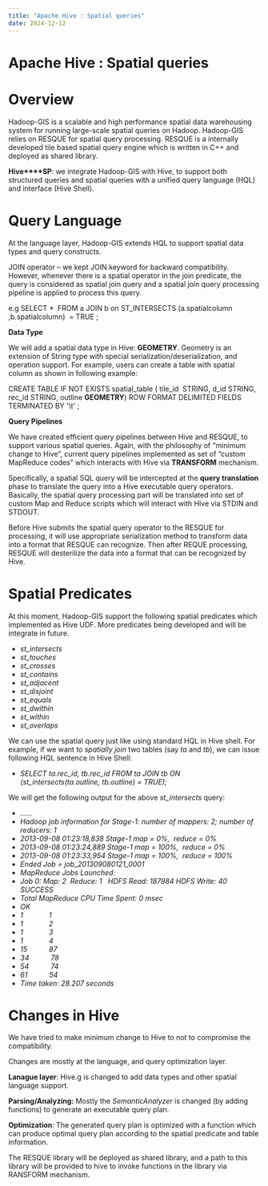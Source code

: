 ```yaml
---
title: "Apache Hive : Spatial queries"
date: 2024-12-12
---
```


# Apache Hive : Spatial queries

# **Overview**

Hadoop-GIS is a scalable and high performance spatial data warehousing system for running large-scale spatial queries on Hadoop. Hadoop-GIS relies on RESQUE for spatial query processing. RESQUE is a internally developed tile based spatial query engine which is written in C++ and deployed as shared library.

**Hive****SP**: we integrate Hadoop-GIS with Hive, to support both structured queries and spatial queries with a unified query language (HQL) and interface (Hive Shell).

# **Query Language**

At the language layer, Hadoop-GIS extends HQL to support spatial data types and query constructs.

JOIN operator – we kept JOIN keyword for backward compatibility. However, whenever there is a spatial operator in the join predicate, the query is considered as spatial join query and a spatial join query processing pipeline is applied to process this query.

e.g SELECT *  FROM a JOIN b on ST_INTERSECTS (a.spatialcolumn ,b.spatialcolumn)  = TRUE ;

**Data Type**

We will add a spatial data type in Hive: **GEOMETRY**. Geometry is an extension of String type with special serialization/deserialization, and operation support. For example, users can create a table with spatial column as shown in following example:

CREATE TABLE IF NOT EXISTS spatial_table ( tile_id  STRING, d_id STRING, rec_id STRING, outline **GEOMETRY**) ROW FORMAT DELIMITED FIELDS TERMINATED BY '\t' ;

**Query Pipelines**

We have created efficient query pipelines between Hive and RESQUE, to support various spatial queries. Again, with the philosophy of “minimum change to Hive”, current query pipelines implemented as set of “custom MapReduce codes” which interacts with Hive via **TRANSFORM** mechanism.

Specifically, a spatial SQL query will be intercepted at the **query translation** phase to translate the query into a Hive executable query operators. Basically, the spatial query processing part will be translated into set of custom Map and Reduce scripts which will interact with Hive via STDIN and STDOUT.

Before Hive submits the spatial query operator to the RESQUE for processing, it will use appropriate serialization method to transform data into a format that RESQUE can recognize. Then after REQUE processing, RESQUE will desterilize the data into a format that can be recognized by Hive.

# **Spatial Predicates**

At this moment, Hadoop-GIS support the following spatial predicates which implemented as Hive UDF. More predicates being developed and will be integrate in future.

* *st_intersects*
* *st_touches*
* *st_crosses*
* *st_contains*
* *st_adjacent*
* *st_disjoint*
* *st_equals*
* *st_dwithin*
* *st_within*
* *st_overlaps*

We can use the spatial query just like using standard HQL in Hive shell. For example, if we want to *spatially join* two tables (say *ta* and *tb*), we can issue following HQL sentence in Hive Shell:

* *SELECT ta.rec_id, tb.rec_id FROM ta JOIN tb ON (st_intersects(ta.outline, tb.outline) = TRUE);*

We will get the following output for the above *st_intersects* query:

* *……*
* *Hadoop job information for Stage-1: number of mappers: 2; number of reducers: 1*
* *2013-09-08 01:23:18,838 Stage-1 map = 0%,  reduce = 0%*
* *2013-09-08 01:23:24,889 Stage-1 map = 100%,  reduce = 0%*
* *2013-09-08 01:23:33,954 Stage-1 map = 100%,  reduce = 100%*
* *Ended Job = job_201309080121_0001*
* *MapReduce Jobs Launched:*
* *Job 0: Map: 2  Reduce: 1   HDFS Read: 187984 HDFS Write: 40 SUCCESS*
* *Total MapReduce CPU Time Spent: 0 msec*
* *OK*
* *1             1*
* *1             2*
* *1             3*
* *1             4*
* *15           87*
* *34           78*
* *54           74*
* *61           54*
* *Time taken: 28.207 seconds*

# **Changes in Hive**

We have tried to make minimum change to Hive to not to compromise the compatibility.

Changes are mostly at the language, and query optimization layer.

**Lanague layer**: Hive.g is changed to add data types and other spatial language support.

**Parsing/Analyzing:** Mostly the *SemanticAnalyzer* is changed (by adding functions) to generate an executable query plan.

**Optimization**: The generated query plan is optimized with a function which can produce optimal query plan according to the spatial predicate and table information.

The RESQUE library will be deployed as shared library, and a path to this library will be provided to hive to invoke functions in the library via RANSFORM mechanism. 

 

 

